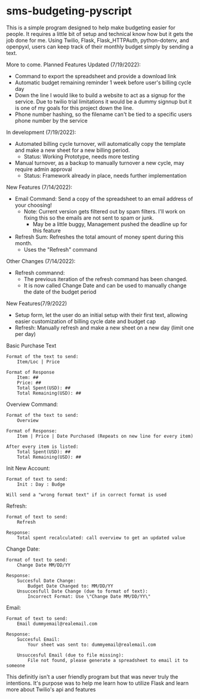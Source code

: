 # sms-budgeting-pyscript
 
This is a simple program designed to help make budgeting easier for people. It requires a little bit of setup and technical know how but it gets the job done for me.
Using Twilio, Flask, Flask_HTTPAuth, python-dotenv, and openpyxl, users can keep track of their monthly budget simply by sending a text.

More to come.
Planned Features Updated (7/19/2022):
-    Command to export the spreadsheet and provide a download link
-    Automatic budget remaining reminder 1 week before user's billing cycle day
-    Down the line I would like to build a website to act as a signup for the service. Due to twilio trial limitations it would be a dummy  signnup but it is one of my goals for this project down the line.
-   Phone number hashing, so the filename can't be tied to a specific users phone number by the service

In development (7/19/2022):
-   Automated billing cycle turnover, will automatically copy the template and make a new sheet for a new billing period.
    -   Status: Working Prototype, needs more testing
-   Manual turnover, as a backup to manually turnover a new cycle, may require admin approval
    -   Status: Framework already in place, needs further implementation

New Features (7/14/2022):
- Email Command: Send a copy of the spreadsheet to an email address of your choosing!
    - Note: Current version gets filtered out by spam filters. I'll work on fixing this so the emails are not sent to spam or junk.
        - May be a little buggy, Management pushed the deadline up for this feature
- Refresh Sum: Refreshes the total amount of money  spent during this month.
    - Uses the "Refresh" command

Other Changes (7/14/2022):
- Refresh commannd:
    - The previous iteration of the refresh command has been changed.
    - It is now called Change Date and can be used to manually change the date of the budget period

New Features(7/9/2022)
- Setup form, let the user do an initial setup with their first text, allowing easier customization of billing cycle date and budget cap
- Refresh: Manually refresh and make a new sheet on a new day (limit one per day)

Basic Purchase Text

    Format of the text to send:
        Item/Loc | Price

    Format of Response
        Item: ##
        Price: ##
        Total Spent(USD): ##
        Total Remaining(USD): ##

Overview Command:

    Format of the text to send:
        Overview

    Format of Response:
        Item | Price | Date Purchased (Repeats on new line for every item)

    After every item is listed:
        Total Spent(USD): ##
        Total Remaining(USD): ##

Init New Account:
    
    Format of text to send:
        Init : Day : Budge

    Will send a "wrong format text" if in correct format is used

Refresh:

    Format of text to send:
        Refresh

    Response:
        Total spent recalculated: call overview to get an updated value

Change Date:

    Format of text to send:
        Change Date MM/DD/YY

    Response:
        Succesful Date Change:
            Budget Date Changed to: MM/DD/YY
        Unsuccesfull Date Change (due to format of text):
            Incorrect Format: Use \"Change Date MM/DD/YY\" 

Email:

    Format of text to send:
        Email dummyemail@realemail.com
    
    Response:
        Succesful Email:
            Your sheet was sent to: dummyemail@realemail.com

        Unsuccesful Email (due to file missing):
            File not found, please generate a spreadsheet to email it to someone


This definitly isn't a user friendly program but that was never truly the intentions. It's purpose was to help me learn how to utilize Flask and learn more about Twilio's api and features